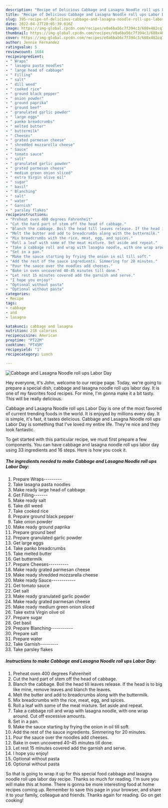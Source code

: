```yaml
---
description: "Recipe of Delicious Cabbage and Lasagna Noodle roll ups Labor Day"
title: "Recipe of Delicious Cabbage and Lasagna Noodle roll ups Labor Day"
slug: 395-recipe-of-delicious-cabbage-and-lasagna-noodle-roll-ups-labor-day
date: 2022-04-27T20:05:39.016Z
image: https://img-global.cpcdn.com/recipes/e0a6ba56c7f394c3/680x482cq70/cabbage-and-lasagna-noodle-roll-ups-labor-day-recipe-main-photo.jpg
thumbnail: https://img-global.cpcdn.com/recipes/e0a6ba56c7f394c3/680x482cq70/cabbage-and-lasagna-noodle-roll-ups-labor-day-recipe-main-photo.jpg
cover: https://img-global.cpcdn.com/recipes/e0a6ba56c7f394c3/680x482cq70/cabbage-and-lasagna-noodle-roll-ups-labor-day-recipe-main-photo.jpg
author: Jennie Fernandez
ratingvalue: 5
reviewcount: 1684
recipeingredient:
- " Wraps"
- " lasagna pasta noodles"
- " large head of cabbage"
- " Filling"
- " salt"
- " dill weed"
- " cooked rice"
- " ground black pepper"
- " onion powder"
- " ground paprika"
- " ground beef"
- " granulated garlic powder"
- " large eggs"
- " panko breadcrumbs"
- " melted butter"
- " buttermilk"
- " Cheeses"
- " grated parmesan cheese"
- " shredded mozzarella cheese"
- " Sauce"
- " tomato sauce"
- " salt"
- " granulated garlic powder"
- " grated parmesan cheese"
- " medium green onion sliced"
- " extra Virgin olive oil"
- " sugar"
- " basil"
- " Blanching"
- " salt"
- " water"
- " Garnish"
- " parsley flakes"
recipeinstructions:
- "Preheat oven 400 degrees Fahrenheit"
- "Cut the hard part of stem off the head of cabbage."
- "Blanch the cabbage. Boil the head till leaves release. If the head is to big like mine, remove leaves and blanch the leaves."
- "Melt the butter and add to breadcrumbs along with the buttermilk."
- "Mix breadcrumbs with the rice, meat, egg, and spices."
- "Roll a leaf with some of the meat mixture. Set aside and repeat."
- "Take a cabbage roll and wrap with lasagna noodle, with one wrap around. Cut off excessive amounts."
- "Set in a pan."
- "Make the sauce starting by frying the onion in oil till soft."
- "Add the rest of the sauce ingredients. Simmering for 20 minutes."
- "Pour the sauce over the noodles add cheeses."
- "Bake in oven uncovered 40-45 minutes till done."
- "Let rest 15 minutes covered add the garnish and serve."
- "I hope you enjoy!"
- "Optional without pasta"
- "Optional without pasta"
categories:
- Recipe
tags:
- cabbage
- and
- lasagna

katakunci: cabbage and lasagna 
nutrition: 218 calories
recipecuisine: American
preptime: "PT22M"
cooktime: "PT45M"
recipeyield: "1"
recipecategory: Lunch

---
```



![Cabbage and Lasagna Noodle roll ups Labor Day](https://img-global.cpcdn.com/recipes/e0a6ba56c7f394c3/680x482cq70/cabbage-and-lasagna-noodle-roll-ups-labor-day-recipe-main-photo.jpg)

Hey everyone, it's John, welcome to our recipe page. Today, we're going to prepare a special dish, cabbage and lasagna noodle roll ups labor day. It is one of my favorites food recipes. For mine, I'm gonna make it a bit tasty. This will be really delicious.



Cabbage and Lasagna Noodle roll ups Labor Day is one of the most favored of current trending foods in the world. It is enjoyed by millions every day. It is simple, it's fast, it tastes delicious. Cabbage and Lasagna Noodle roll ups Labor Day is something that I've loved my entire life. They're nice and they look fantastic.


To get started with this particular recipe, we must first prepare a few components. You can have cabbage and lasagna noodle roll ups labor day using 33 ingredients and 16 steps. Here is how you cook it.

<!--inarticleads1-->

##### The ingredients needed to make Cabbage and Lasagna Noodle roll ups Labor Day:

1. Prepare  Wraps---------
1. Take  lasagna pasta noodles
1. Make ready  large head of cabbage
1. Get  Filling-------
1. Make ready  salt
1. Take  dill weed
1. Take  cooked rice
1. Prepare  ground black pepper
1. Take  onion powder
1. Make ready  ground paprika
1. Prepare  ground beef
1. Prepare  granulated garlic powder
1. Get  large eggs
1. Take  panko breadcrumbs
1. Take  melted butter
1. Get  buttermilk
1. Prepare  Cheeses----------
1. Make ready  grated parmesan cheese
1. Make ready  shredded mozzarella cheese
1. Make ready  Sauce------------
1. Get  tomato sauce
1. Get  salt
1. Make ready  granulated garlic powder
1. Make ready  grated parmesan cheese
1. Make ready  medium green onion sliced
1. Take  extra Virgin olive oil
1. Prepare  sugar
1. Get  basil
1. Prepare  Blanching-----------
1. Prepare  salt
1. Prepare  water
1. Take  Garnish---------
1. Take  parsley flakes




<!--inarticleads2-->

##### Instructions to make Cabbage and Lasagna Noodle roll ups Labor Day:

1. Preheat oven 400 degrees Fahrenheit
1. Cut the hard part of stem off the head of cabbage.
1. Blanch the cabbage. Boil the head till leaves release. If the head is to big like mine, remove leaves and blanch the leaves.
1. Melt the butter and add to breadcrumbs along with the buttermilk.
1. Mix breadcrumbs with the rice, meat, egg, and spices.
1. Roll a leaf with some of the meat mixture. Set aside and repeat.
1. Take a cabbage roll and wrap with lasagna noodle, with one wrap around. Cut off excessive amounts.
1. Set in a pan.
1. Make the sauce starting by frying the onion in oil till soft.
1. Add the rest of the sauce ingredients. Simmering for 20 minutes.
1. Pour the sauce over the noodles add cheeses.
1. Bake in oven uncovered 40-45 minutes till done.
1. Let rest 15 minutes covered add the garnish and serve.
1. I hope you enjoy!
1. Optional without pasta
1. Optional without pasta




So that is going to wrap it up for this special food cabbage and lasagna noodle roll ups labor day recipe. Thanks so much for reading. I'm sure you will make this at home. There is gonna be more interesting food at home recipes coming up. Remember to save this page in your browser, and share it to your family, colleague and friends. Thanks again for reading. Go on get cooking!
